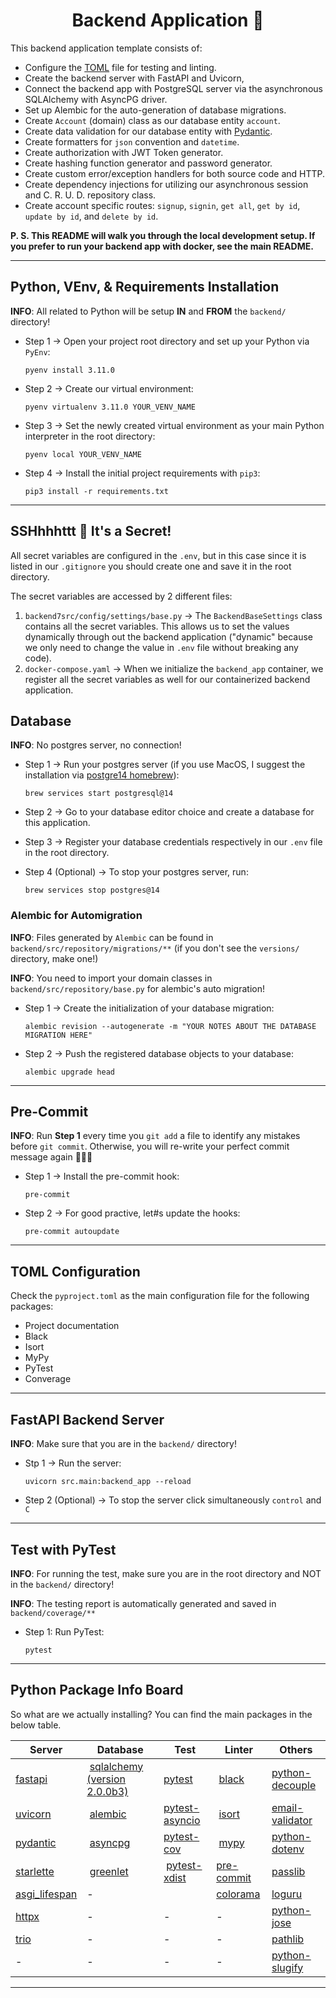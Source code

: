 <h1 align=center><strong>Backend Application 🐍</strong></h1>

This backend application template consists of:

* Configure the [TOML](https://toml.io/en/) file for testing and linting.
* Create the backend server with FastAPI and Uvicorn,
* Connect the backend app with PostgreSQL server via the asynchronous SQLAlchemy with AsyncPG driver.
* Set up Alembic for the auto-generation of database migrations.
* Create `Account` (domain) class as our database entity `account`.
* Create data validation for our database entity with [Pydantic](https://pydantic-docs.helpmanual.io/).
* Create formatters for `json` convention and `datetime`.
* Create authorization with JWT Token generator.
* Create hashing function generator and password generator.
* Create custom error/exception handlers for both source code and HTTP.
* Create dependency injections for utilizing our asynchronous session and C. R. U. D. repository class.
* Create account specific routes: `signup`, `signin`, `get all`, `get by id`, `update by id`, and `delete by id`.

**P. S. This README will walk you through the local development setup. If you prefer to run your backend app with docker, see the main README.**

---

## Python, VEnv, & Requirements Installation

**INFO**: All related to Python will be setup **IN** and **FROM** the `backend/` directory!

* Step 1 $\rightarrow$ Open your project root directory and set up your Python via `PyEnv`:

    ```shell
    pyenv install 3.11.0
    ```

* Step 2 $\rightarrow$ Create our virtual environment:

    ```shell
    pyenv virtualenv 3.11.0 YOUR_VENV_NAME
    ```

* Step 3 $\rightarrow$ Set the newly created virtual environment as your main Python interpreter in the root directory:

    ```shell
    pyenv local YOUR_VENV_NAME
    ```

* Step 4 $\rightarrow$ Install the initial project requirements with `pip3`:

    ```shell
    pip3 install -r requirements.txt
    ```

---

## SSHhhhttt 🤫 It's a Secret!

All secret variables are configured in the `.env`, but in this case since it is listed in our `.gitignore` you should create one and save it in the root directory.

The secret variables are accessed by 2 different files:

1. `backend7src/config/settings/base.py` $\rightarrow$ The `BackendBaseSettings` class contains all the secret variables. This allows us to set the values dynamically through out the backend application ("dynamic" because we only need to change the value in `.env` file without breaking any code).
2. `docker-compose.yaml` $\rightarrow$ When we initialize the `backend_app` container, we register all the secret variables as well for our containerized backend application.

## Database

**INFO**: No postgres server, no connection!

* Step 1 $\rightarrow$ Run your postgres server (if you use MacOS, I suggest the installation via [postgre14 homebrew](https://formulae.brew.sh/formula/postgresql@14)):

    ```shell
    brew services start postgresql@14
    ```

* Step 2 $\rightarrow$ Go to your database editor choice and create a database for this application.

* Step 3 $\rightarrow$ Register your database credentials respectively in our `.env` file in the root directory.

* Step 4 (Optional) $\rightarrow$ To stop your postgres server, run:
    ```shell
    brew services stop postgres@14
    ```

### Alembic for Automigration

**INFO**: Files generated by `Alembic` can be found in `backend/src/repository/migrations/**` (if you don't see the `versions/` directory, make one!)

**INFO**: You need to import your domain classes in `backend/src/repository/base.py` for alembic's auto migration!

* Step 1 $\rightarrow$ Create the initialization of your database migration:
    ```shell
    alembic revision --autogenerate -m "YOUR NOTES ABOUT THE DATABASE MIGRATION HERE"
    ```

* Step 2 $\rightarrow$ Push the registered database objects to your database:
    ```shell
    alembic upgrade head
    ```

---

## Pre-Commit

**INFO**: Run **Step 1** every time you `git add` a file to identify any mistakes before `git commit`. Otherwise, you will re-write your perfect commit message again 👿🤬🤮

* Step 1 $\rightarrow$ Install the pre-commit hook:
    ```shell
    pre-commit
    ```

* Step 2 $\rightarrow$ For good practive, let#s update the hooks:
    ```shell
    pre-commit autoupdate
    ```

---

## TOML Configuration

Check the `pyproject.toml` as the main configuration file for the following packages:

* Project documentation
* Black
* Isort
* MyPy
* PyTest
* Converage

---

## FastAPI Backend Server

**INFO**: Make sure that you are in the `backend/` directory!

* Stp 1 $\rightarrow$ Run the server:
    ```shell
    uvicorn src.main:backend_app --reload
    ```

* Step 2 (Optional) $\rightarrow$ To stop the server click simultaneously `control` and `C`

---

## Test with PyTest

**INFO**: For running the test, make sure you are in the root directory and NOT in the `backend/` directory!

**INFO**: The testing report is automatically generated and saved in `backend/coverage/**`

* Step 1: Run PyTest:

    ```shell
    pytest
    ```

---

## Python Package Info Board

So what are we actually installing? You can find the main packages in the below table.

Server | Database | Test | Linter | Others
--|--|--|--|--
[fastapi](https://fastapi.tiangolo.com/) | [sqlalchemy (version 2.0.0b3)](https://docs.sqlalchemy.org/en/20/orm/extensions/asyncio.html) | [pytest](https://docs.pytest.org/en/7.2.x/) | [black](https://pypi.org/project/black/) | [python-decouple](https://pypi.org/project/python-decouple/)
[uvicorn](https://www.uvicorn.org/) | [alembic](https://alembic.sqlalchemy.org/en/latest/)  | [pytest-asyncio](https://pypi.org/project/pytest-asyncio/) | [isort](https://pypi.org/project/isort/) | [email-validator](https://pypi.org/project/email-validator/)
[pydantic](https://docs.pydantic.dev/usage/exporting_models/) | [asyncpg](https://magicstack.github.io/asyncpg/current/) | [pytest-cov](https://pypi.org/project/pytest-cov/) | [mypy](https://pypi.org/project/mypy/) | [python-dotenv](https://pypi.org/project/python-dotenv/)
[starlette](https://www.starlette.io/) | [greenlet](https://pypi.org/project/greenlet/)  | [pytest-xdist](https://pypi.org/project/pytest-xdist/) | [pre-commit](https://pypi.org/project/pre-commit/) | [passlib](https://passlib.readthedocs.io/en/stable/)
[asgi_lifespan](https://pypi.org/project/asgi-lifespan/) | - |  | [colorama](https://pypi.org/project/colorama/) | [loguru](https://github.com/Delgan/loguru)
[httpx](https://www.python-httpx.org/) | - | - | - | [python-jose](https://python-jose.readthedocs.io/en/latest/)
[trio](https://pypi.org/project/trio/) | - | - | - | [pathlib](https://pathlib.readthedocs.io/en/pep428/)
 \- | - | - | - | [python-slugify](https://pypi.org/project/python-slugify/)

---
